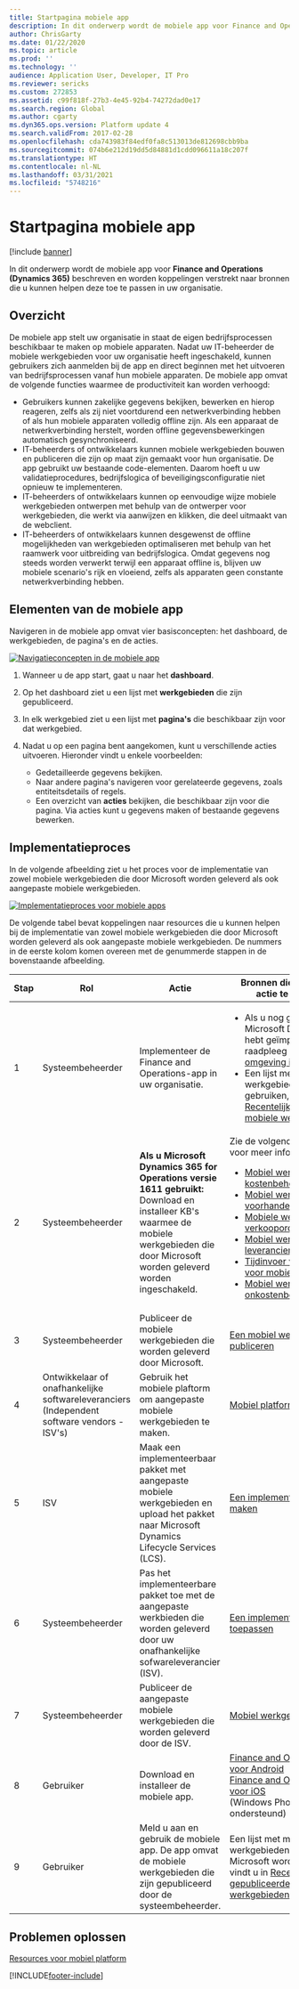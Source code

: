 ```yaml
---
title: Startpagina mobiele app
description: In dit onderwerp wordt de mobiele app voor Finance and Operations (Dynamics 365) beschreven en worden koppelingen verstrekt naar bronnen die u kunnen helpen deze toe te passen in uw organisatie.
author: ChrisGarty
ms.date: 01/22/2020
ms.topic: article
ms.prod: ''
ms.technology: ''
audience: Application User, Developer, IT Pro
ms.reviewer: sericks
ms.custom: 272853
ms.assetid: c99f818f-27b3-4e45-92b4-74272dad0e17
ms.search.region: Global
ms.author: cgarty
ms.dyn365.ops.version: Platform update 4
ms.search.validFrom: 2017-02-28
ms.openlocfilehash: cda743983f84edf0fa8c513013de812698cbb9ba
ms.sourcegitcommit: 074b6e212d19dd5d84881d1cdd096611a18c207f
ms.translationtype: HT
ms.contentlocale: nl-NL
ms.lasthandoff: 03/31/2021
ms.locfileid: "5748216"
---
```

# <a name="mobile-app-home-page"></a>Startpagina mobiele app

[!include [banner](../includes/banner.md)]

In dit onderwerp wordt de mobiele app voor **Finance and Operations (Dynamics 365)** beschreven en worden koppelingen verstrekt naar bronnen die u kunnen helpen deze toe te passen in uw organisatie.

<a name="overview"></a>Overzicht
--------

De mobiele app stelt uw organisatie in staat de eigen bedrijfsprocessen beschikbaar te maken op mobiele apparaten. Nadat uw IT-beheerder de mobiele werkgebieden voor uw organisatie heeft ingeschakeld, kunnen gebruikers zich aanmelden bij de app en direct beginnen met het uitvoeren van bedrijfsprocessen vanaf hun mobiele apparaten. De mobiele app omvat de volgende functies waarmee de productiviteit kan worden verhoogd:

- Gebruikers kunnen zakelijke gegevens bekijken, bewerken en hierop reageren, zelfs als zij niet voortdurend een netwerkverbinding hebben of als hun mobiele apparaten volledig offline zijn. Als een apparaat de netwerkverbinding herstelt, worden offline gegevensbewerkingen automatisch gesynchroniseerd.
- IT-beheerders of ontwikkelaars kunnen mobiele werkgebieden bouwen en publiceren die zijn op maat zijn gemaakt voor hun organisatie. De app gebruikt uw bestaande code-elementen. Daarom hoeft u uw validatieprocedures, bedrijfslogica of beveiligingsconfiguratie niet opnieuw te implementeren.
- IT-beheerders of ontwikkelaars kunnen op eenvoudige wijze mobiele werkgebieden ontwerpen met behulp van de ontwerper voor werkgebieden, die werkt via aanwijzen en klikken, die deel uitmaakt van de webclient.
- IT-beheerders of ontwikkelaars kunnen desgewenst de offline mogelijkheden van werkgebieden optimaliseren met behulp van het raamwerk voor uitbreiding van bedrijfslogica. Omdat gegevens nog steeds worden verwerkt terwijl een apparaat offline is, blijven uw mobiele scenario's rijk en vloeiend, zelfs als apparaten geen constante netwerkverbinding hebben.

## <a name="elements-of-the-mobile-app"></a>Elementen van de mobiele app
Navigeren in de mobiele app omvat vier basisconcepten: het dashboard, de werkgebieden, de pagina's en de acties. 

[![Navigatieconcepten in de mobiele app](./media/mobilephoneapp1-1024x536.png)](./media/mobilephoneapp1.png)

1. Wanneer u de app start, gaat u naar het **dashboard**.
2. Op het dashboard ziet u een lijst met **werkgebieden** die zijn gepubliceerd.
3. In elk werkgebied ziet u een lijst met **pagina's** die beschikbaar zijn voor dat werkgebied.
4. Nadat u op een pagina bent aangekomen, kunt u verschillende acties uitvoeren. Hieronder vindt u enkele voorbeelden:

    - Gedetailleerde gegevens bekijken.
    - Naar andere pagina's navigeren voor gerelateerde gegevens, zoals entiteitsdetails of regels.
    - Een overzicht van **acties** bekijken, die beschikbaar zijn voor die pagina. Via acties kunt u gegevens maken of bestaande gegevens bewerken.

## <a name="implementation-process"></a>Implementatieproces
In de volgende afbeelding ziet u het proces voor de implementatie van zowel mobiele werkgebieden die door Microsoft worden geleverd als ook aangepaste mobiele werkgebieden. 

[![Implementatieproces voor mobiele apps](./media/Mobile-implementation-process-5.png)](./media/Mobile-implementation-process-5.png)

De volgende tabel bevat koppelingen naar resources die u kunnen helpen bij de implementatie van zowel mobiele werkgebieden die door Microsoft worden geleverd als ook aangepaste mobiele werkgebieden. De nummers in de eerste kolom komen overeen met de genummerde stappen in de bovenstaande afbeelding.

<table>
<colgroup>
<col width="25%" />
<col width="25%" />
<col width="25%" />
<col width="25%" />
</colgroup>
<thead>
<tr class="header">
<th>Stap</th>
<th>Rol</th>
<th>Actie</th>
<th>Bronnen die u helpen de actie te voltooien</th>
</tr>
</thead>
<tbody>
<tr class="odd">
<td>1</td>
<td>Systeembeheerder</td>
<td>Implementeer de Finance and Operations-app in uw organisatie.</td>
<td><ul><li>Als u nog geen versie van Microsoft Dynamics 365 hebt geïmplementeerd, raadpleeg dan <a href="../deployment/deploy-demo-environment.md">Een demo-omgeving implementeren</a>.</li><li>Een lijst met mobiele werkgebieden die u kunt gebruiken, vindt u in <a href="mobile-workspaces-released.md">Recentelijk gepubliceerde mobiele werkgebieden</a>.</li></ul></td>
</tr>
<tr class="even">
<td>2</td>
<td>Systeembeheerder</td>
<td><strong>Als u Microsoft Dynamics 365 for Operations versie 1611 gebruikt:</strong> Download en installeer KB's waarmee de mobiele werkgebieden die door Microsoft worden geleverd worden ingeschakeld.</td>
<td>Zie de volgende onderwerpen voor meer informatie:
<ul>

<li><a href="../../../finance/cost-accounting/cost-controlling-mobile-workspace.md">Mobiel werkgebied voor kostenbeheer</a></li>
<li><a href="../../../supply-chain/inventory/inventory-on-hand-mobile-workspace.md">Mobiel werkgebied voorhanden voorraad</a></li>
<li><a href="../../../supply-chain/sales-marketing/sales-orders-mobile-workspace.md">Mobiele werkbieden voor verkooporders</a></li>
<li><a href="../../../supply-chain/procurement/vendor-collaboration-mobile-workspace.md">Mobiel werkgebied voor leverancierssamenwerking</a></li>
<li><a href="../../../finance/project-management/project-time-entry-mobile-workspace.md">Tijdinvoer voor project voor mobiel werkgebied</a></li>
<li><a href="../../../finance/expense-management/expense-management-mobile-workspace.md">Mobiel werkgebied voor onkostenbeheer</a></li>

</ul></td>
</tr>
<tr class="odd">
<td>3</td>
<td>Systeembeheerder</td>
<td>Publiceer de mobiele werkgebieden die worden geleverd door Microsoft.</td>
<td><a href="publish-mobile-workspace.md">Een mobiel werkgebied publiceren</a>
</td>
</tr>
<tr class="even">
<td>4</td>
<td>Ontwikkelaar of onafhankelijke softwareleveranciers (Independent software vendors - ISV's)</td>
<td>Gebruik het mobiele plaftorm om aangepaste mobiele werkgebieden te maken.</td>
<td><a href="platform/mobile-platform-home-page.md">Mobiel platform</a></td>
</tr>
<tr class="odd">
<td>5</td>
<td>ISV</td>
<td>Maak een implementeerbaar pakket met aangepaste mobiele werkgebieden en upload het pakket naar Microsoft Dynamics Lifecycle Services (LCS).</td>
<td><a href="../deployment/create-apply-deployable-package.md">Een implementeerbaar pakket maken</a></td>
</tr>
<tr class="even">
<td>6</td>
<td>Systeembeheerder</td>
<td>Pas het implementeerbare pakket toe met de aangepaste werkbieden die worden geleverd door uw onafhankelijke sofwareleverancier (ISV).</td>
<td><a href="../deployment/apply-deployable-package-system.md">Een implementeerbaar pakket toepassen</a></td>
</tr>
<tr class="odd">
<td>7</td>
<td>Systeembeheerder</td>
<td>Publiceer de aangepaste mobiele werkgebieden die worden geleverd door de ISV.</td>
<td><a href="publish-mobile-workspace.md">Mobiel werkgebied publiceren</a></td>
</tr>
<tr class="even">
<td>8</td>
<td>Gebruiker</td>
<td>Download en installeer de mobiele app.</td>
<td>
<a href="https://go.microsoft.com/fwlink/?linkid=850662">Finance and Operations-app voor Android</a><BR/>
<a href="https://go.microsoft.com/fwlink/?linkid=850663">Finance and Operations-app voor iOS</a><BR/>
(Windows Phone wordt niet ondersteund)
</td>
</tr>
<tr class="odd">
<td>9</td>
<td>Gebruiker</td>
<td>Meld u aan en gebruik de mobiele app. De app omvat de mobiele werkgebieden die zijn gepubliceerd door de systeembeheerder.</td>
<td>Een lijst met mobiele werkgebieden die door Microsoft worden geleverd, vindt u in <a href="mobile-workspaces-released.md">Recentelijk gepubliceerde mobiele werkgebieden</a>.
</td>
</tr>
</tbody>
</table>

## <a name="troubleshooting"></a>Problemen oplossen
[Resources voor mobiel platform](platform/mobile-platform-home-page.md#troubleshooting-the-app)


[!INCLUDE[footer-include](../../../includes/footer-banner.md)]